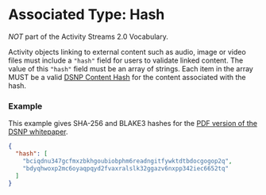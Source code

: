 # Associated Type: Hash

*NOT* part of the Activity Streams 2.0 Vocabulary.

Activity objects linking to external content such as audio, image or video files must include a `"hash"` field for users to validate linked content.
The value of this `"hash"` field must be an array of strings.
Each item in the array MUST be a valid [DSNP Content Hash](../../DSNP/Identifiers.md#dsnp-content-hash) for the content associated with the hash.

### Example

This example gives SHA-256 and BLAKE3 hashes for the [PDF version of the DSNP whitepaper](https://github.com/LibertyDSNP/papers/raw/main/whitepaper/dsnp_whitepaper.pdf).

```json
{
  "hash": [
    "bciqdnu347gcfmxzbkhgoubiobphm6readngitfywktdtbdocgogop2q",
    "bdyqhwoxp2mc6oyaqpqyd2fvaxralslk32ggazv6nxpp342iec6652tq"
  ]
}
```

